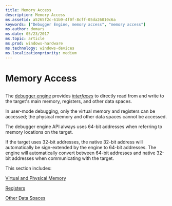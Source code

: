 ```yaml
---
title: Memory Access
description: Memory Access
ms.assetid: a5265f2c-61b9-4f0f-8cff-05da26010c6a
keywords: ["Debugger Engine, memory access", "memory access"]
ms.author: domars
ms.date: 05/23/2017
ms.topic: article
ms.prod: windows-hardware
ms.technology: windows-devices
ms.localizationpriority: medium
---
```


# Memory Access


## <span id="ddk_memory_access_dbx"></span><span id="DDK_MEMORY_ACCESS_DBX"></span>


The [debugger engine](introduction.md#debugger-engine) provides [*interfaces*](https://msdn.microsoft.com/library/windows/hardware/ff556290#wdkgloss-interface) to directly read from and write to the target's main memory, registers, and other data spaces.

In user-mode debugging, only the virtual memory and registers can be accessed; the physical memory and other data spaces cannot be accessed.

The debugger engine API always uses 64-bit addresses when referring to memory locations on the target.

If the target uses 32-bit addresses, the native 32-bit address will automatically be sign-extended by the engine to 64-bit addresses. The engine will automatically convert between 64-bit addresses and native 32-bit addresses when communicating with the target.

This section includes:

[Virtual and Physical Memory](virtual-and-physical-memory.md)

[Registers](registers.md)

[Other Data Spaces](other-data-spaces.md)

 

 





